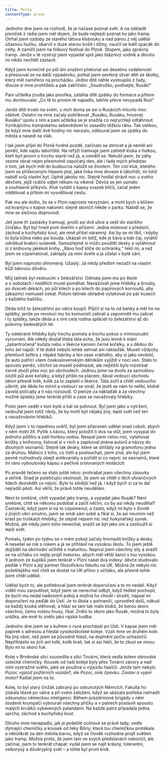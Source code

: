 ```yaml
---
title: Porta
contentType: prose
---
```


<section>

Jednoho dne jsem se rozhodl, že je načase poznat svět. A na základě písniček z rádia jsem měl dojem, že bude nejlepší poznat ho jako tramp. Otrhal jsem ozdoby ze starého tátova klobouku a nad párou z něj udělal úžasnou hučku, obarvil v duze starou košili i džíny, naučil se balit spacák do celty. A zamířil jsem na folkový festival do Plzně. Stopem, jako správný tramp. Jenže v té výstroji jsem vypadal spíš jako bláznivý vodník a dlouho mi nikdo nechtěl zastavit.

Když jsem konečně po půl dni snažení překonal asi desetinu vzdálenosti a přesouval se na další výpadovku, potkal jsem sevřený útvar dětí ze školky, který měl namířeno na procházku. Jedno dítě náhle vystoupilo z řady, dlouze si mne prohlíželo a pak zakřičelo: „Soudružko, podívejte, Rusák!“

Paní učitelka zrudla jako pivoňka, zatáhla dítě zpátky do formace a přitom mu domlouvala: „Co tě to prosím tě napadlo, takhle přece nevypadá Rus!“

Jenže dítě trvalo na svém, u nich doma se asi o Rusácích mluvilo moc ošklivě. Ostatní na mne začaly pokřikovat „Rusáku, Rusáku, hnusnej Rusáku“ spolu s ním a paní učitelka se je snažila co nejrychleji odtáhnout. Vznikajícímu trampskému sebevědomí to zasadilo těžkou ránu. Tak velikou, že když mne další dvě hodiny nic nevzalo, odšoural jsem se zpátky do města a nasedl na vlak.

I tak jsem přijel do Plzně hodně pozdě, začínalo se stmívat a já neměl ani ponětí, kde najdu tábořiště. Na refýži tramvaje jsem zahlédl kluka s holkou, kteří byli jenom o trochu starší než já, a osmělil se. Netušil jsem, že záhy vezme obrat nejen přesmolně započatý den, ale i řada mých představ o tom, jak bych měl do budoucna naložit se životem. Ten cizí kluk, kterého jsem se přiškrceným hlasem ptal, jaká linka mne doveze k tábořišti, mi totiž nabídl svůj vlastní byt. Úplně jakoby nic. Stejně hodlal strávit noc u svého děvčete, jejíž rodiče odjeli někam na víkend. Děvče se jen usmálo a souhlasně přikývlo. Kluk vytáhl z kapsy svazek klíčů, začal jeden oddělovat a přitom mi vysvětloval cestu.

Pak mu ale došlo, že se v Plzni naprosto nevyznám, a mohl bych s klíčem od kvartýru v kapse nakonec stejně skončit někde v parku. Nabídl se, že mne se slečnou doprovodí.

Jeli jsme tři zastávky tramvají, prošli asi dvě ulice a vešli do staršího činžáku. Byt byl hned proti dveřím v přízemí. Jedna místnost s předsíní, záchod a kuchyňský kout, ale mně přišel náramný. Asi by se mi líbil, i kdyby to byla kůlna nebo psí bouda. Ukázali mi totiž, kde je káva a kde čaj, vytáhli odněkud krabici sušenek. Samozřejmě si můžu pouštět desky a vytáhnout si z knihovny jakékoli knihy. „Ráno hoď klíče do schránky,“ řekli mi, a než jsem se vzpamatoval, zaklaply za nimi dveře a já zůstal v bytě sám.

Byl jsem naprosto ohromený. Užaslý. Já nikdy předtím nezažil na vlastní kůži takovou důvěru.

Můj tatínek byl vedoucím v železářství. Odmala jsem mu po škole a o sobotách i nedělích musel pomáhat. Navažovali jsme hřebíky a šrouby, po dvaceti dekách, po půl kilech a po kilech do papírových kornoutů, aby zákazníci nemuseli čekat. Potom tatínek obřadně vytahoval po pár kusech z každého balíčku.

Děda totiž to železářství po válce koupil. Půjčil si na to od banky a měl ho na splátky, jenže po revoluci mu ho komunisti zabrali a zapomněli mu zabrat i ty splátky, takže děda a s ním celá rodina spláceli to železářství až do poloviny šedesátých let.

Ty odebrané hřebíky byly trochu pomsta a trochu pokus o mimosoudní vyrovnání. Ale někdy dostal třeba táta echo, že jsou levně k mání „zašantročená“ kuřata nebo v likérce kamion černé kořalky, a s dědou do toho šel napůl. V té době nebylo lehké sehnat ani náklaďák. Museli vždycky přemluvit šoféra z nějaké fabriky a ten zase vrátného, aby si jako nevšiml, že auto patřící všem československým dělníkům vyjíždí v noci ven. Stálo to spoustu peněz, všichni se museli podmazat, ale nejtěžší bylo rozstrkat černé zboží přes noc po obchodech. Jednou jsme na dvoře za samoškou složili půl avie kořalky, a když přišlo na placení, dával vedoucí obchodu tátovi přesně tolik, kolik za to zaplatil v likérce. Táta zuřil a chtěl vedoucího uškrtit, ale děda ho mírnil a vedoucí se smál, že jestli se nám to nelíbí, klidně zavolá policajty a ti nás rozsoudí. O peníze za náklaďák a za všechny možné úplatky jsme tenkrát přišli a zase se navažovaly hřebíky.

Proto jsem seděl v tom bytě a bál se pohnout. Byl jsem jako u vytržení, nedoufal jsem totiž nikdy, že by mohl být nějaký jiný, lepší svět než ten s navažováním hřebíků.

Když jsem v to najednou uvěřil, byl jsem připraven udělat snad cokoli, abych v něm mohl žít. Pytlík s kávou, který položili ti dva na stůl, jsem vysypal do jednoho půllitru a zalil horkou vodou. Nespal jsem celou noc, vytahoval knížky z knihovny, listoval si v nich a zapisoval jména autorů a názvy do dlouhých seznamů. Stejně tak desky, které se střídaly na gramofonu jedna za druhou. Máloco z toho, co četli a poslouchali, jsem znal, ale byl jsem pevně rozhodnutý obejít antikvariáty a pořídit si co nejvíc ze seznamů, které mi ráno vyboulovaly kapsu v pečlivě srolovaných motácích.

Po pravdě řečeno se stalo ještě něco: prohrabal jsem všechny zásuvky a skříně. Snad je polehčující okolností, že jsem se chtěl o těch uhrančivých lidech dozvědět co nejvíc. Bylo to silnější než já, i když bych si za to dal nejradši pěstí. Asi věřili, že právě tohle neudělám.

Není to směšné, chtít vypadat jako tramp, a vypadat jako Rusák? Není směšné, chtít se někomu podobat a začít něčím, co by asi nikdy neudělal? Častokrát, když jsem si na to vzpomenul, a často, když mi bylo v životě z jiných věcí smutno, jsem se smál sám sobě a říkal si, že asi neumím než krást po troškách hřebíky, že stejně nejsem nic než hokynářský synek. Možná, ale nikdy jsem toho nenechal, snažil se být jako oni a zasloužit si lepší svět.

Pomalu, týden po týdnu se v mém pokoji začaly hromadit knížky a desky. A nesešel se rok s rokem a já se přihlásil na vysokou školu. To jsem ještě dojížděl na obchodní učiliště s maturitou. Napnul jsem všechny síly a snažil se na učňáku co nejlíp projít maturou, abych měl větší šanci s tou vysokou. V jednom ze šuplíků jsem tenkrát v Plzni našel dva indexy: děvče studovalo peďák v Plzni a její partner filozofickou fakultu na UK. Možná že nebylo nic pošetilejšího než chtít se dostat na UK přímo z učňáku, ale přesně tohle jsem chtěl udělat.

Udělal bych to, ale potřeboval jsem tenkrát doporučení a to mi nedali. Když viděli mou zarputilost, když jsem se nenechal odbýt, když ředitel pochopil, že bych mu nedal nadosmrti pokoj a možná ho chodil i strašit, napsal mi doporučení na peďák do Ústí. Je to škola v pohraničí, uprostřed dolů, odkud se každý kouká stěhovat, a hlásí se tam tak málo kluků, že berou skoro všechno, čemu rostou fousy, říkal. Znělo to skoro jako Rusák, možná to byla urážka, ale mně to znělo jako rajská hudba.

Jednoho dne jsem se s kufrem v ruce procházel po Ústí. V kapse jsem měl papírek s adresou a hledal vysokoškolské koleje. Vzali mne ve druhém kole. Na jiný obor, než jsem se původně hlásil, na doplnění počtu uchazečů. Nepřihlásilo se jich ani tolik, kolik brali, tak si asi řekli, že to zkusí se mnou. Bylo mi to skoro fuk.

Kolej v Brněnské ulici sousedila s ulicí Tovární, která vedla kolem obrovské ústecké chemičky. Kousek od naší koleje byly přes Tovární závory a nad nimi výstražné světlo, jaké se používá u výjezdu hasičů. Jenže tam nebylo _Pozor, výjezd požárních vozidel!_, ale _Pozor, únik čpavku. Zastav a vypni motor!_ Kašlal jsem na to.

Kolej, to byl starý činžák zabraný po odsunutých Němcích. Fakulta ho získala těsně po válce a při svém založení, když se ukázala potřeba nahradit odsunutou německou inteligenci. Během prázdninové brigády v něm studenti krumpáči vybourali všechny příčky a v patrech postavili spoustu malých krcálků vybavených palandami. Na každé patro připadala jedna sprcha, záchod a kuchyňský kout.

Dlouho mne nenapadlo, jak je pošetilé ocitnout se právě tady, vedle dýmající chemičky a kousek od řeky Bíliny, která tou chemičkou protékala a několikrát za den měnila barvu, když se člověk rozhodne projít světem jako tramp. Možná proto, že jsem tam ve svých představách nekončil, ale začínal, jsem to tenkrát chápal: vydal jsem se najít krásný, tolerantní, velkorysý a důvěryplný svět – a tohle byl první krok.

</section>
